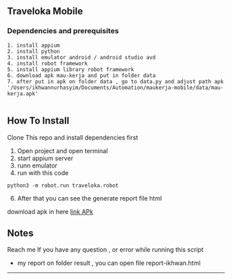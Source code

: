 **Traveloka Mobile**
---
### Dependencies and prerequisites
````
1. install appium
2. install python
3. install emulator android / android studio avd
4. install robot framework
5. install appium library robot framework
6. download apk mau-kerja and put in folder data 
7. after put in apk on folder data , go to data.py and adjust path apk '/Users/ikhwannurhasyim/Documents/Automation/maukerja-mobile/data/mau-kerja.apk'


````
## How To Install

Clone This repo and install dependencies first

1. Open project and open terminal
2. start appium server
4. runn emulator
5. run with this code 

```
python3 -m robot.run traveloka.robot 
```

6. After that you can see the generate report file html 

download apk in here [link APk](https://drive.google.com/file/d/1pU6vJBL56yQ65WY4ibilJQWzIuEvkJl9/view?usp=sharing)

## Notes 

Reach me If you have any question , or error while running this script

- my report on folder result , you can open file report-ikhwan.html


---
